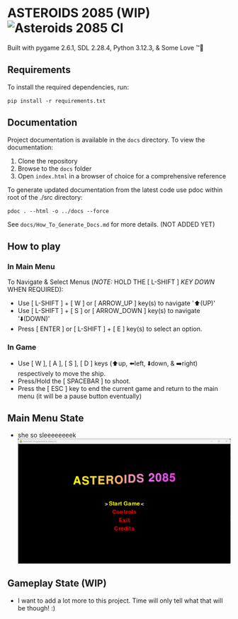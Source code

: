 # ASTEROIDS 2085 (WIP) ![Asteroids 2085 CI](https://github.com/XeCrash/Asteroids_2085/actions/workflows/python-app.yml/badge.svg)

Built with pygame 2.6.1, SDL 2.28.4, Python 3.12.3, &amp; Some Love ™️💯

## Requirements

To install the required dependencies, run:

```CLI
pip install -r requirements.txt
```

## Documentation

Project documentation is available in the `docs` directory. To view the documentation:

1. Clone the repository
2. Browse to the `docs` folder
3. Open `index.html` in a browser of choice for a comprehensive reference

To generate updated documentation from the latest code use pdoc within root of the ./src directory:

```CLI
pdoc . --html -o ../docs --force
```

See `docs/How_To_Generate_Docs.md` for more details. (NOT ADDED YET)

## How to play

### In Main Menu

To Navigate &amp; Select Menus (*NOTE:* HOLD THE [ L-SHIFT ] *KEY DOWN* WHEN REQUIRED):
- Use [ L-SHIFT ] + [ W ] or [ ARROW_UP ] key(s) to navigate '⬆️(UP)'
- Use [ L-SHIFT ] + [ S ] or [ ARROW_DOWN ] key(s) to navigate '⬇️(DOWN)'
- Press [ ENTER ] or [ L-SHIFT ] + [ E ] key(s) to select an option.

### In Game

* Use [ W ], [ A ], [ S ], [ D ] keys (⬆️up, ⬅️left, ⬇️down, &amp; ➡️right) respectively to move the ship.
* Press/Hold the [ SPACEBAR ] to shoot.
* Press the [ ESC ] key to end the current game and return to the main menu (it will be a pause button eventually)

## Main Menu State

* she so sleeeeeeeek
![Asteroids Game Demo](src/Assets/Images/python_IFUEAJgPCH.gif)

## Gameplay State (WIP)

* I want to add a lot more to this project. Time will only tell what that will be though! :)
